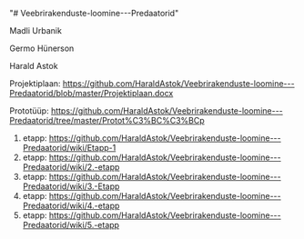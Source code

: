 "# Veebrirakenduste-loomine---Predaatorid" 

Madli Urbanik

Germo Hünerson

Harald Astok



Projektiplaan: https://github.com/HaraldAstok/Veebrirakenduste-loomine---Predaatorid/blob/master/Projektiplaan.docx

Prototüüp: https://github.com/HaraldAstok/Veebrirakenduste-loomine---Predaatorid/tree/master/Protot%C3%BC%C3%BCp

1. etapp: https://github.com/HaraldAstok/Veebrirakenduste-loomine---Predaatorid/wiki/Etapp-1
2. etapp: https://github.com/HaraldAstok/Veebrirakenduste-loomine---Predaatorid/wiki/2.-etapp
3. etapp: https://github.com/HaraldAstok/Veebrirakenduste-loomine---Predaatorid/wiki/3.-Etapp
4. etapp: https://github.com/HaraldAstok/Veebrirakenduste-loomine---Predaatorid/wiki/4.-etapp
5. etapp: https://github.com/HaraldAstok/Veebrirakenduste-loomine---Predaatorid/wiki/5.-etapp
